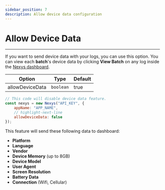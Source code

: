 ```yaml
---
sidebar_position: 7
description: Allow device data configuration
---
```


# Allow Device Data

---

If you want to send device data with your logs, you can use this option. You can view each **batch**'s device data by clicking **View Batch** on any log inside the [Nexys dashboard](https://dash.nexys.app).

| Option | Type | Default |
| --- | --- | --- |
| allowDeviceData | `boolean` | true |

```javascript
// This code will disable device data feature.
const nexys = new Nexys("API_KEY", { 
    appName: "APP_NAME",
    // highlight-next-line
    allowDeviceData: false 
});
```

This feature will send these following data to dashboard:

- **Platform**
- **Language**
- **Vendor**
- **Device Memory** (up to 8GB)
- **Device Model**
- **User Agent**
- **Screen Resolution**
- **Battery Data**
- **Connection** (Wifi, Cellular)